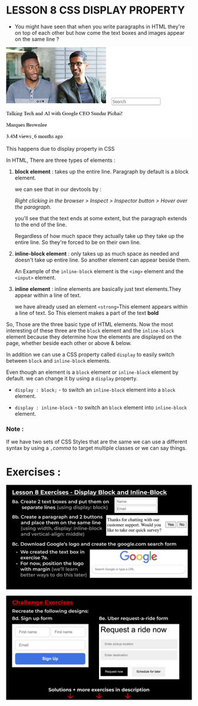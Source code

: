 # LESSON 8 CSS DISPLAY PROPERTY

- You might have seen that when you write paragraphs in HTML they're on top of each other but how come the text boxes and images appear on the same line ? 

![image with search bar and some para](img/lesson%208%20readme%20photo%201.png)

This happens due to display property in CSS

In HTML, There are three types of elements :

1. **block element** : takes up the entire line. Paragraph by default is a block element. 

    we can see that in our devtools by :

    _Right clicking in the browser > Inspect > Inspector button > Hover over the paragraph._ 

    you'll see that the text ends at some extent, but the paragraph extends to the end of the line. 

    Regardless of how much space they actually take up they take up the entire line. So they're forced to be on their own line.

2. **inline-block element** : only takes up as much space as needed and doesn't take up entire line. So another element can appear beside them.

     An Example of the `inline-block` element is the `<img>` element and the `<input>` element. 

3. **inline element** : inline elements are basically just text elements.They appear within a line of text.

    we have already used an element `<strong>`This element appears within a line of text. So This element makes a part of the text **bold** 

So, Those are the three basic type of HTML elements. Now the most interesting of these three are the `block` element and the `inline-block` element because they determine how the elements are displayed on the page, whether beside each other or above & below.

In addition we can use a CSS property called `display` to easily switch between `block` and `inline-block` elements.

Even though an element is a `block` element or `inline-block` element by default. we can change it by using a `display` property.

- `display : block;` - to switch an `inline-block` element into a `block` element.

- `display : inline-block` - to switch an `block` element into  `inline-block` element.

### Note : 

If we have two sets of CSS Styles that are the same we can use a different syntax by using a `,`_comma_ to target multiple classes or we can say things.

# Exercises :

![Lesson 8 Exercises image](img/lesson8-exercises.png)

![Lesson 8 Challenge Exercise image](img/lesson8-challenge-exercises.png)